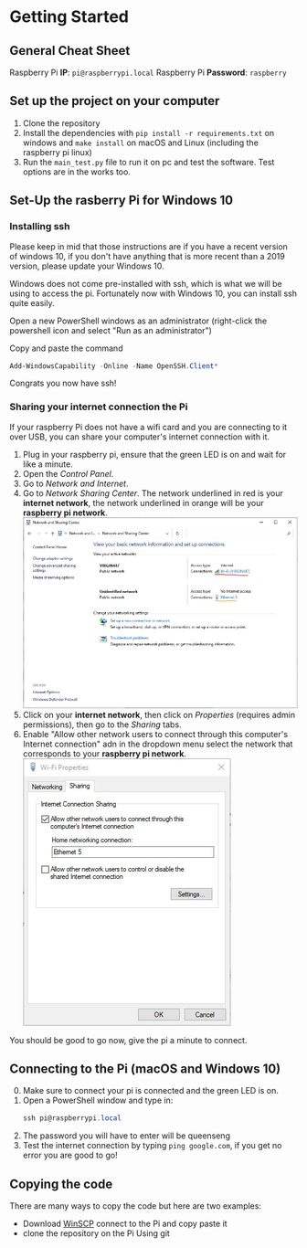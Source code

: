 # Getting Started

## General Cheat Sheet

Raspberry Pi **IP**: `pi@raspberrypi.local`
Raspberry Pi **Password**: `raspberry`

## Set up the project on your computer

1. Clone the repository
2. Install the dependencies with `pip install -r requirements.txt` on windows and `make install` on macOS and Linux (including the raspberry pi linux)
3. Run the `main_test.py` file to run it on pc and test the software. Test options are in the works too.

## Set-Up the rasberry Pi for Windows 10

### Installing ssh

Please keep in mid that those instructions are if you have a recent version of windows 10, if you don't have anything that is more recent than a 2019 version, please update your Windows 10.

Windows does not come pre-installed with ssh, which is what we will be using to access the pi. Fortunately now with Windows 10, you can install ssh quite easily.

Open a new PowerShell windows as an administrator (right-click the powershell icon and select "Run as an administrator")

Copy and paste the command
```powershell
Add-WindowsCapability -Online -Name OpenSSH.Client*
```

Congrats you now have ssh!

### Sharing your internet connection the Pi

If your raspberry Pi does not have a wifi card and you are connecting to it over USB, you can share your computer's internet connection with it.


1. Plug in your raspberry pi, ensure that the green LED is on and wait for like a minute.
2. Open the *Control Panel*.
3. Go to *Network and Internet*.
4. Go to *Network Sharing Center*. The network underlined in red is your **internet network**, the network underlined in orange will be your **raspberry pi network**.
   ![image](res/getting-started-1.jpg)
5. Click on your **internet network**, then click on *Properties* (requires admin permissions), then go to the *Sharing* tabs.
6. Enable "Allow other network users to connect through this computer's Internet connection" adn in the dropdown menu select the network that corresponds to your **raspberry pi network**. 
   ![image](res/getting-started-2.jpg)

You should be good to go now, give the pi a minute to connect.

## Connecting to the Pi (macOS and Windows 10)

0. Make sure to connect your pi is connected and the green LED is on.
1. Open a PowerShell window and type in:
    ```powershell
    ssh pi@raspberrypi.local
    ```
2. The password you will have to enter will be queenseng
3. Test the internet connection by typing `ping google.com`, if you get no error you are good to go!

## Copying the code

There are many ways to copy the code but here are two examples:
- Download [WinSCP](https://winscp.net/eng/download.php) connect to the Pi and copy paste it
- clone the repository on the Pi Using git
